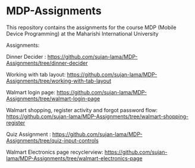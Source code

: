 # MDP-Assignments
This repository contains the assignments for the course MDP (Mobile Device Programming) at the Maharishi International University

Assignments:

Dinner Decider : https://github.com/sujan-lama/MDP-Assignments/tree/dinner-decider

Working with tab layout: https://github.com/sujan-lama/MDP-Assignments/tree/working-with-tab-layout

Walmart login page: https://github.com/sujan-lama/MDP-Assignments/tree/walmart-login-page

Walmart shopping, register activity and forgot password flow: https://github.com/sujan-lama/MDP-Assignments/tree/walmart-shopping-register

Quiz Assignment : https://github.com/sujan-lama/MDP-Assignments/tree/quiz-input-controls

Walmart Electronics page recyclerview: https://github.com/sujan-lama/MDP-Assignments/tree/walmart-electronics-page
